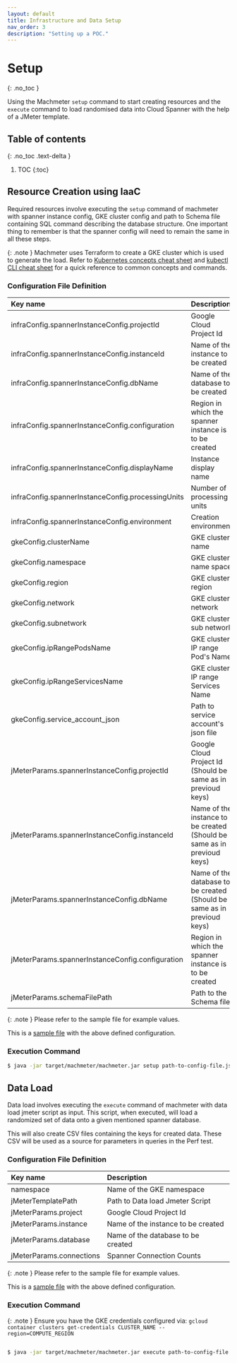 ```yaml
---
layout: default
title: Infrastructure and Data Setup
nav_order: 3
description: "Setting up a POC."
---
```


# Setup
{: .no_toc }

Using the Machmeter `setup` command to start creating resources and the `execute` command to load randomised data into Cloud Spanner with the help of a JMeter template.

## Table of contents
{: .no_toc .text-delta }

1. TOC
{:toc}

## Resource Creation using IaaC

Required resources involve executing the `setup` command of machmeter with
spanner instance config, GKE cluster config and path to Schema file
containing SQL command describing the database structure.
One important thing to remember is that the spanner config will need to remain the
same in all these steps.

{: .note }
Machmeter uses Terraform to create a GKE cluster which is used to generate the load.
Refer to [Kubernetes concepts cheat sheet](https://medium.com/hashmapinc/30-second-kubernetes-concepts-cheat-sheet-98ba813194cb)  and [kubectl CLI cheat sheet](https://kubernetes.io/docs/reference/kubectl/cheatsheet/) for a quick reference to common concepts and commands.

### Configuration File Definition 

<div class="resource-config" markdown="1">
 
| Key name                                          | Description                                                             | 
|:--------------------------------------------------|:------------------------------------------------------------------------|
| infraConfig.spannerInstanceConfig.projectId       | Google Cloud Project Id                                                 | 
| infraConfig.spannerInstanceConfig.instanceId      | Name of the instance to be created                                      | 
| infraConfig.spannerInstanceConfig.dbName          | Name of the database to be created                                      | 
| infraConfig.spannerInstanceConfig.configuration   | Region in which the spanner instance is to be created                   | 
| infraConfig.spannerInstanceConfig.displayName     | Instance display name                                                   | 
| infraConfig.spannerInstanceConfig.processingUnits | Number of processing units                                              | 
| infraConfig.spannerInstanceConfig.environment     | Creation environment                                                    | 
| gkeConfig.clusterName                             | GKE cluster name                                                        | 
| gkeConfig.namespace                               | GKE cluster name space                                                  | 
| gkeConfig.region                                  | GKE cluster region                                                      | 
| gkeConfig.network                                 | GKE cluster network                                                     | 
| gkeConfig.subnetwork                              | GKE cluster sub network                                                 | 
| gkeConfig.ipRangePodsName                         | GKE cluster IP range Pod's Name                                         | 
| gkeConfig.ipRangeServicesName                     | GKE cluster IP range Services Name                                      | 
| gkeConfig.service_account_json                    | Path to service account's json file                                     | 
| jMeterParams.spannerInstanceConfig.projectId      | Google Cloud Project Id (Should be same as in previoud keys)            | 
| jMeterParams.spannerInstanceConfig.instanceId     | Name of the instance to be created (Should be same as in previoud keys) | 
| jMeterParams.spannerInstanceConfig.dbName         | Name of the database to be created (Should be same as in previoud keys) | 
| jMeterParams.spannerInstanceConfig.configuration  | Region in which the spanner instance is to be created                   | 
| jMeterParams.schemaFilePath                       | Path to the Schema file.                                                |

</div>

{: .note }
Please refer to the sample file for example values.


This is a [sample file](https://github.com/cloudspannerecosystem/machmeter/blob/master/machmeter/usecases/finance/ledger/sample-configs/setup.json) with the above defined configuration.

### Execution Command
```bash
$ java -jar target/machmeter/machmeter.jar setup path-to-config-file.json
```

## Data Load

Data load involves executing the `execute` command of machmeter with
data load jmeter script as input. This script, when executed, will load a 
randomized set of data onto a given mentioned spanner database.

This will also create CSV files containing the keys for created data. These
CSV will be used as a source for parameters in queries in the Perf test.

### Configuration File Definition 

<div class="data-load-config" markdown="1">

| Key name                 | Description                        | 
|:-------------------------|:-----------------------------------| 
| namespace                | Name of the GKE namespace          | 
| jMeterTemplatePath       | Path to Data load Jmeter Script    | 
| jMeterParams.project     | Google Cloud Project Id            | 
| jMeterParams.instance    | Name of the instance to be created | 
| jMeterParams.database    | Name of the database to be created | 
| jMeterParams.connections | Spanner Connection Counts          |

</div>

{: .note }
Please refer to the sample file for example values.

This is a [sample file](https://github.com/cloudspannerecosystem/machmeter/blob/master/machmeter/usecases/finance/ledger/sample-configs/data-load.json) with the above defined configuration.

### Execution Command

{: .note }
Ensure you have the GKE credentials configured via: `gcloud container clusters get-credentials CLUSTER_NAME --region=COMPUTE_REGION`

```bash

$ java -jar target/machmeter/machmeter.jar execute path-to-config-file.json
```